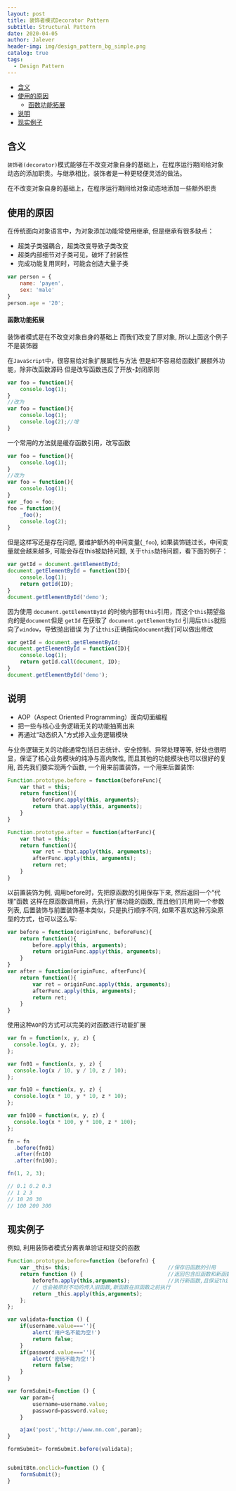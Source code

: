 ```yaml
---
layout: post
title: 装饰者模式Decorator Pattern
subtitle: Structural Pattern
date: 2020-04-05
author: Jalever
header-img: img/design_pattern_bg_simple.png
catalog: true
tags:
  - Design Pattern
---
```


- [含义](#%e5%90%ab%e4%b9%89)
- [使用的原因](#%e4%bd%bf%e7%94%a8%e7%9a%84%e5%8e%9f%e5%9b%a0)
    - [函数功能拓展](#%e5%87%bd%e6%95%b0%e5%8a%9f%e8%83%bd%e6%8b%93%e5%b1%95)
- [说明](#%e8%af%b4%e6%98%8e)
- [现实例子](#%e7%8e%b0%e5%ae%9e%e4%be%8b%e5%ad%90)
## 含义
`装饰者(decorator)`模式能够在不改变对象自身的基础上，在程序运行期间给对象动态的添加职责。与继承相比，装饰者是一种更轻便灵活的做法。

在不改变对象自身的基础上，在程序运行期间给对象动态地添加一些额外职责

## 使用的原因
在传统面向对象语言中，为对象添加功能常使用继承, 但是继承有很多缺点：

- 超类子类强耦合，超类改变导致子类改变
- 超类内部细节对子类可见，破坏了封装性
- 完成功能复用同时，可能会创造大量子类

```js
var person = {
    name: 'payen',
    sex: 'male'
}
person.age = '20';
```
#### 函数功能拓展
装饰者模式是在不改变对象自身的基础上
而我们改变了原对象, 所以上面这个例子不是装饰器

在`JavaScript`中，很容易给对象扩展属性与方法
但是却不容易给函数扩展额外功能，除非改函数源码
但是改写函数违反了开放-封闭原则
```js
var foo = function(){
    console.log(1);
}
//改为
var foo = function(){
    console.log(1);
    console.log(2);//增
}
```

一个常用的方法就是缓存函数引用，改写函数
```js
var foo = function(){
    console.log(1);
}
//改为
var foo = function(){
    console.log(1);
}
var _foo = foo;
foo = function(){
    _foo();
    console.log(2);
}
```

但是这样写还是存在问题, 要维护额外的中间变量(`_foo`), 如果装饰链过长，中间变量就会越来越多, 可能会存在this被劫持问题, 关于`this`劫持问题，看下面的例子：
```js
var getId = document.getElementById;
document.getElementById = function(ID){
    console.log(1);
    return getId(ID);
}
document.getElementById('demo');
```

因为使用 `document.getElementById` 的时候内部有`this`引用，而这个`this`期望指向的是`document`但是 `getId` 在获取了 `document.getElementById` 引用后`this`就指向了`window`，导致抛出错误
为了让`this`正确指向`document`我们可以做出修改
```js
var getId = document.getElementById;
document.getElementById = function(ID){
    console.log(1);
    return getId.call(document, ID);
}
document.getElementById('demo');
```

## 说明

- AOP（Aspect Oriented Programming）面向切面编程
- 把一些与核心业务逻辑无关的功能抽离出来
- 再通过“动态织入”方式掺入业务逻辑模块

与业务逻辑无关的功能通常包括日志统计、安全控制、异常处理等等, 好处也很明显，保证了核心业务模块的纯净与高内聚性, 而且其他的功能模块也可以很好的复用, 首先我们要实现两个函数, 一个用来前置装饰，一个用来后置装饰:

```js
Function.prototype.before = function(beforeFunc){
    var that = this;
    return function(){
        beforeFunc.apply(this, arguments);
        return that.apply(this, arguments);
    }
}

Function.prototype.after = function(afterFunc){
    var that = this;
    return function(){
        var ret = that.apply(this, arguments);
        afterFunc.apply(this, arguments);
        return ret;
    }
}
```

以前置装饰为例, 调用before时，先把原函数的引用保存下来, 然后返回一个“代理”函数
这样在原函数调用前，先执行扩展功能的函数, 而且他们共用同一个参数列表, 后置装饰与前置装饰基本类似，只是执行顺序不同, 如果不喜欢这种污染原型的方式，也可以这么写:

```js
var before = function(originFunc, beforeFunc){
    return function(){
        before.apply(this, arguments);
        return originFunc.apply(this, arguments);
    }
}
var after = function(originFunc, afterFunc){
    return function(){
        var ret = originFunc.apply(this, arguments);
        afterFunc.apply(this, arguments);
        return ret;
    }
}
```

使用这种`AOP`的方式可以完美的对函数进行功能扩展
```js
var fn = function(x, y, z) {
  console.log(x, y, z);
};

var fn01 = function(x, y, z) {
  console.log(x / 10, y / 10, z / 10);
};

var fn10 = function(x, y, z) {
  console.log(x * 10, y * 10, z * 10);
};

var fn100 = function(x, y, z) {
  console.log(x * 100, y * 100, z * 100);
};

fn = fn
  .before(fn01)
  .after(fn10)
  .after(fn100);

fn(1, 2, 3);

// 0.1 0.2 0.3
// 1 2 3
// 10 20 30
// 100 200 300
```


## 现实例子
例如, 利用装饰者模式分离表单验证和提交的函数

```js
Function.prototype.before=function (beforefn) {
    var _this= this;                               //保存旧函数的引用
    return function () {                           //返回包含旧函数和新函数的“代理”函数
        beforefn.apply(this,arguments);            //执行新函数,且保证this不被劫持,新函数接受的参数
        // 也会被原封不动的传入旧函数,新函数在旧函数之前执行
        return _this.apply(this,arguments);
    };
};

var validata=function () {
    if(username.value===''){
        alert('用户名不能为空!')
        return false;
    }
    if(password.value===''){
        alert('密码不能为空!')
        return false;
    }
}

var formSubmit=function () {
    var param={
        username=username.value;
        password=password.value;
    }

    ajax('post','http://www.mn.com',param);
}

formSubmit= formSubmit.before(validata);


submitBtn.onclick=function () {
    formSubmit();
}
```

